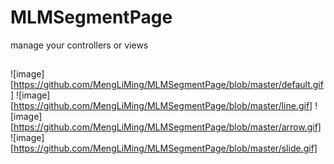 # MLMSegmentPage
manage your controllers or views

##
![image][https://github.com/MengLiMing/MLMSegmentPage/blob/master/default.gif]
![image][https://github.com/MengLiMing/MLMSegmentPage/blob/master/line.gif]
![image][https://github.com/MengLiMing/MLMSegmentPage/blob/master/arrow.gif]
![image][https://github.com/MengLiMing/MLMSegmentPage/blob/master/slide.gif]
